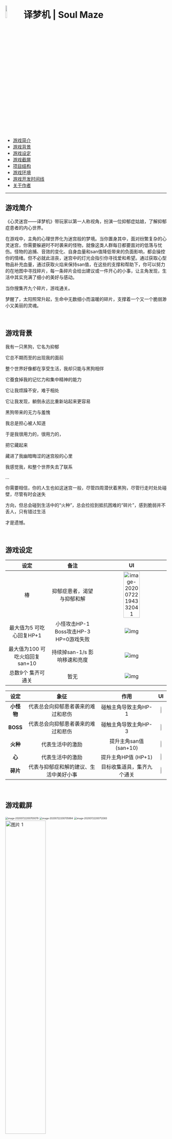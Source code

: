 # <img src="https://upload-images.jianshu.io/upload_images/12014150-8d87ea479e20bb51.png?imageMogr2/auto-orient/strip%7CimageView2/2/w/1240" width="10%;" /> 译梦机 | Soul Maze

* [游戏简介](#游戏简介)
* [游戏背景](#游戏背景)
* [游戏设定](#游戏设定)
* [游戏截屏](#游戏截屏)
* [项目结构](#项目结构)
* [游戏环境](#游戏环境)
* [游戏开发时间线](#游戏开发时间线)
* [关于作者](#关于作者)

------

## 游戏简介

《心灵迷宫——译梦机》带玩家以第一人称视角，扮演一位抑郁症姑娘，了解抑郁症患者的内心世界。

在游戏中，主角的心理世界化为迷宫般的梦境。当你置身其中，面对纷繁复杂的心灵迷宫，你需要躲避时不时袭来的怪物，就像这类人群每日都要面对的低落与忧伤。怪物的追捕、音效的变化、自身血量和san值降低带来的负面影响，都会操控你的情绪。但不必就此沮丧，迷宫中的灯光会指引你寻找爱和希望。通过获取心型物品补充血量，通过获取火焰来保持san值，在这些的支撑和帮助下，你可以努力的在地图中寻找碎片，每一条碎片会给出建议或一件开心的小事，让主角发现，生活中其实充满了细小的美好与感动。

当你搜集齐九个碎片，游戏通关。

梦醒了，太阳照常升起，生命中无数细小而温暖的碎片，支撑着一个又一个脆弱渺小又美丽的灵魂。

<br/>

## 游戏背景

我有一只黑狗，它名为抑郁

它总不期而至的出现我的面前

整个世界好像都在享受生活，我却只能与黑狗相伴

它蚕食掉我的记忆力和集中精神的能力

它让我烦躁不安，难于相处

它让我发现，躺倒永远比重新站起来更容易

黑狗带来的无力与羞愧

我总是担心被人知道

于是我很用力的，很用力的，

把它藏起来

藏进了我幽暗晦涩的迷宫般的心里

我感觉我，和整个世界失去了联系

...

你需要相信，你的人生也如这迷宫一般，尽管四周潜伏着黑狗，尽管行走时处处碰壁，尽管有时会迷失

方向，但总会碰到生活中的“火种”，总会捡拾到抵抗困难的“碎片”，感到脆弱并不丢人，只有错过生活

才是遗憾。

<br/>

## 游戏设定

|            **设定**             |                 **备注**                 |                            **UI**                            |
| :-----------------------------: | :--------------------------------------: | :----------------------------------------------------------: |
|               椿                |        抑郁症患者，渴望与抑郁和解        | <img src="https://upload-images.jianshu.io/upload_images/12014150-c22943895023d042.png?imageMogr2/auto-orient/strip%7CimageView2/2/w/1240" alt="image-20200722194332041" width="50%;" /> |
|    最大值为5  可吃心回复HP+1    | 小怪攻击HP-1  Boss攻击HP-3  HP=0游戏失败 | ![img](https://upload-images.jianshu.io/upload_images/12014150-8fc43fff9cd6c731.jpg?imageMogr2/auto-orient/strip%7CimageView2/2/w/1240) |
| 最大值为100  可吃火焰回复san+10 |      持续掉san-1/s  影响移速和亮度       | ![img](https://upload-images.jianshu.io/upload_images/12014150-7cfda97c83538882.jpg?imageMogr2/auto-orient/strip%7CimageView2/2/w/1240) |
|       总数9个  集齐可通关       |                   暂无                   | ![img](https://upload-images.jianshu.io/upload_images/12014150-77ffeb10cb4925d7.jpg?imageMogr2/auto-orient/strip%7CimageView2/2/w/1240) |

|    设定    |                  象征                  |            作用            |                              UI                              |
| :--------: | :------------------------------------: | :------------------------: | :----------------------------------------------------------: |
| **小怪物** |   代表总会向抑郁患者袭来的难过和悲伤   |    碰触主角导致主角HP-1    | <img src="https://upload-images.jianshu.io/upload_images/12014150-a8ba103d0df9c24d.png?imageMogr2/auto-orient/strip%7CimageView2/2/w/1240" width="30%" /> |
|  **BOSS**  |   代表总会向抑郁患者袭来的难过和悲伤   |    碰触主角导致主角HP-3    | <img src="https://upload-images.jianshu.io/upload_images/12014150-6952753a3e3fb598.png?imageMogr2/auto-orient/strip%7CimageView2/2/w/1240" width="30%" /> |
|  **火种**  |            代表生活中的激励            |   提升主角san值 (san+10)   | <img src="https://upload-images.jianshu.io/upload_images/12014150-9e32785784fa5203.png?imageMogr2/auto-orient/strip%7CimageView2/2/w/1240" width="30%" /> |
|   **心**   |            代表生活中的激励            |    提升主角HP值 (HP+1)     | <img src="https://upload-images.jianshu.io/upload_images/12014150-65c9187375180f5a.png?imageMogr2/auto-orient/strip%7CimageView2/2/w/1240" width="30%" /> |
|  **碎片**  | 代表与抑郁症和解的建议、生活中美好小事 | 目标收集道具，集齐九个通关 | <img src="https://upload-images.jianshu.io/upload_images/12014150-3cf867af03a2db68.png?imageMogr2/auto-orient/strip%7CimageView2/2/w/1240" width="30%" /> |

<br/>

## 游戏截屏

<img src="https://upload-images.jianshu.io/upload_images/12014150-1d6d5ec736410806.png?imageMogr2/auto-orient/strip%7CimageView2/2/w/1240" alt="image-20200722200700079" style="zoom:50%;" align="center" />

<img src="https://upload-images.jianshu.io/upload_images/12014150-86243fca4b703e9a.png?imageMogr2/auto-orient/strip%7CimageView2/2/w/1240" alt="image-20200722200705894" style="zoom:50%;" align="center" />

<img src="https://upload-images.jianshu.io/upload_images/12014150-76d2bc2a5b95d309.png?imageMogr2/auto-orient/strip%7CimageView2/2/w/1240" alt="image-20200722200712083" style="zoom:50%;" align="center" />

<img src="https://upload-images.jianshu.io/upload_images/12014150-7df5d1370cea4b67.PNG?imageMogr2/auto-orient/strip%7CimageView2/2/w/1240" alt="图片 1" width="50%;" align="center" />

<br/>

## 项目结构

- `Assets/` `Packages/` `ProjectSettings/`: Unity工程
- `doc/`
  - [《译梦机》游戏设计文档](https://github.com/doubleZ0108/Soul-Maze/blob/master/doc/《译梦机》游戏设计文档.pdf)
  - [游戏程序与设计期末项目开题说明](https://github.com/doubleZ0108/Soul-Maze/blob/master/doc/游戏程序与设计期末项目开题说明_含批注.pdf)
  - [Game Program and Design Final Project Brief Introduction](https://github.com/doubleZ0108/Soul-Maze/blob/master/doc/Game_Program_and_Design_Final_Project_Brief_Introduction.pdf)
  - [游戏背景](https://github.com/doubleZ0108/Soul-Maze/blob/master/doc/background.pdf)
  - [游戏逻辑](https://github.com/doubleZ0108/Soul-Maze/blob/master/doc/logic.md)
- `pre/`
  - [游戏展示](https://github.com/doubleZ0108/Soul-Maze/blob/master/pre/presentation.pdf)
- `logo.png`

<br/>

## 游戏环境

- **运行系统**
  - Windows 10
  - macOS Catalina 10.15+
- **开发引擎**：Unity 2019.3.14f1
- **开发语言**：C#

<br/>

## 游戏开发时间线

<img src="https://upload-images.jianshu.io/upload_images/12014150-1c41ec0a903aac56.png?imageMogr2/auto-orient/strip%7CimageView2/2/w/1240" alt="image-20200722195227660" width="80%;" />

| **姓名**          | **日期**   | **推进**                             | **协作形式**       |
| ----------------- | ---------- | ------------------------------------ | ------------------ |
| **全体**          | 3.21       | 确定游戏选题                         | 线上会议           |
| **张喆**          | 3.25       | 游戏项目开题报告v1.0                 | 个人完成           |
| **李文玥 张靖萌** | 3.31       | 游戏项目开题报告修订v2.0             | 合作完成           |
| **李文玥 张靖萌** | 4.1        | 游戏项目开题报告（英文版）           | 合作完成           |
| **全体**          | 4.8        | 游戏框架制定v1.0                     | 线上会议           |
| **张喆**          | 4.8～5.1   | 游戏人物初稿制作                     | 个人完成           |
| **李文玥 张靖萌** | 4.8～5.1   | 游戏场景初稿制                       | 合作完成           |
| **陈开昕**        | 5.2        | 确定游戏美术风格（lowpoly）          | 个人完成           |
| **全体**          | 5.8        | 第一次合并 修正游戏设计              | 线上会议           |
| **全体**          | 5.18       | Demo通过测试 正式开发 创建github仓库 | 线上会议           |
| **张喆**          | 5.20～5.28 | 人物和AI制作                         | 个人完成           |
| **陈开昕**        | 5.20～5.28 | 地图优化 相机制作                    | 个人完成           |
| **李文玥 张靖萌** | 5.20～5.28 | UI制作                               | 合作完成           |
| **李文玥 张靖萌** | 6.15       | 游戏故事线完善                       | 合作完成           |
| **全体**          | 6.17       | 项目第一次展示 老师答疑              | 线上会议           |
| **全体**          | 6.18～6.20 | 游戏完善                             | 合作完成           |
| **全体**          | 6.20～6.23 | 游戏测试 游戏部署                    | 线上会议  合作完成 |
| **李文玥**        | 6.21       | 确立文档大致框架，制定项目文档v1.0   | 个人完成           |
| **张靖萌**        | 6.22       | 游戏MV剪辑                           | 个人完成           |
| **陈开昕**        | 6.22       | 游戏声音制作 游戏美化                | 个人完成           |
| **张喆**          | 6.22       | 游戏性能优化                         | 个人完成           |
| **张喆**          | 6.24       | 答辩ppt制作                          | 个人完成           |
| **全体**          | 6.24       | 项目文档完善，制定项目文档v2.0       | 合作完成           |

<img src="https://upload-images.jianshu.io/upload_images/12014150-a26108387bb6b7e9.png?imageMogr2/auto-orient/strip%7CimageView2/2/w/1240" alt="image-20200722195152619" width="80%;" />

<br/>

## 关于作者

|  姓名  |  团队职责  |                           主要工作                           |         邮箱          |
| :--------: | :--------: | :-------------------------------------------------: | :-------------------: |
|  张喆  | 项目组组长 | 项目确立、人物制作、AI制作、各部分拼接、游戏性能优化、部分算法实现 | dbzdbz@tongji.edu.cn  |
| 陈开昕 |  美术指导  |       相机制作、美术资源收集处理、场景优化、小地图制作       | 1753188@tongji.edu.cn |
| 李文玥 |  文档组长  |           项目背景、UI制作、引导关卡制作、游戏文档           | 1750803@tongji.edu.cn |
| 张靖萌 | 故事线组长 |           项目背景、UI制作、项目故事线、游戏MV剪辑           | 1753498@tongji.edu.cn |